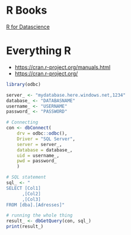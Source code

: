 # R Books

[R for Datascience](https://r4ds.had.co.nz)

# Everything R

- https://cran.r-project.org/manuals.html
- https://cran.r-project.org/

```r
library(odbc)

server_ <- "mydatabase.here.windows.net,1234"
database_ <- "DATABASNAME"
username_ <- "USERNAME"
password_ <- "PASSWORD"

# Connecting
con <- dbConnect(
    drv = odbc::odbc(),
    Driver = "SQL Server",
    server = server_,
    database = database_,
    uid = username_,
    pwd = password_
    )

# SQL statement
sql_ <- "
SELECT [Col1]
      ,[Col2]
      ,[Col3]
FROM [dba].[Adresses]"

# running the whole thing
result_ <- dbGetQuery(con, sql_)
print(result_)
```
